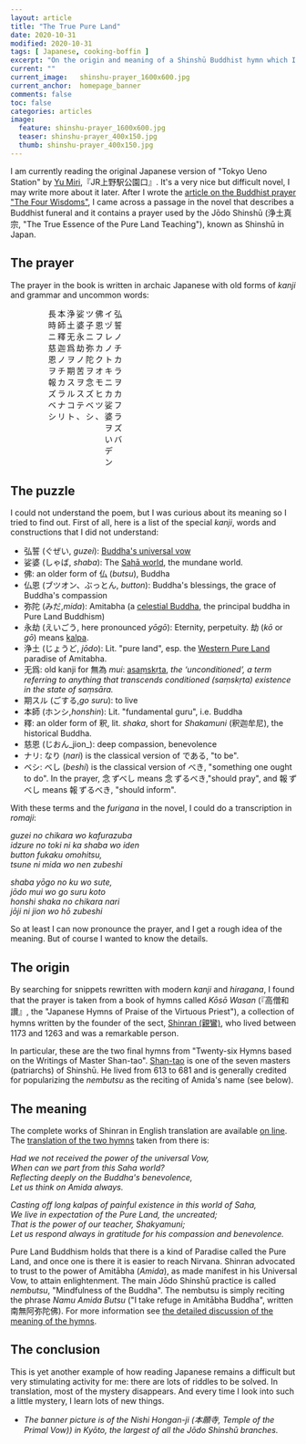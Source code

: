 ```yaml
---
layout: article
title: "The True Pure Land"
date: 2020-10-31
modified: 2020-10-31
tags: [ Japanese, cooking-boffin ]
excerpt: "On the origin and meaning of a Shinshū Buddhist hymn which I encountered in Yu Miri's Tokyo Ueno Station."
current: ""
current_image:   shinshu-prayer_1600x600.jpg
current_anchor:  homepage_banner
comments: false
toc: false
categories: articles
image:
  feature: shinshu-prayer_1600x600.jpg
  teaser: shinshu-prayer_400x150.jpg
  thumb: shinshu-prayer_400x150.jpg
---
```


I am currently reading the original Japanese version of "Tokyo Ueno Station" by [Yu Miri](https://en.wikipedia.org/wiki/Miri_Yu),『JR上野駅公園口』. It's a very nice but difficult novel, I may write more about it later. After I wrote the [article on the Buddhist prayer "The Four Wisdoms"]({{site.url}}/articles/four-wisdoms), I came across a passage in the novel that describes a Buddhist funeral and it contains a prayer used by the  Jōdo Shinshū (浄土真宗, "The True Essence of the Pure Land Teaching"),  known as Shinshū in Japan. 

## The prayer

The prayer in the book is written in archaic Japanese with old forms of _kanji_ and grammar and uncommon words:

　 　 　 　 長 本 浄 娑 ツ 佛 イ 弘<br>
　 　 　 　 時 師 土 婆 子 恩 ヅ 誓<br>
　 　 　 　 ニ 釋 无 永 ニ フ レ ノ<br>
　 　 　 　 慈 迦 爲 劫 弥 カ ノ チ<br>
　 　 　 　 恩 ノ ヲ ノ 陀 ク ト カ<br>
　 　 　 　 ヲ チ 期 苦 ヲ オ キ ラ<br>
　 　 　 　 報 カ ス ヲ 念 モ ニ ヲ<br>
　 　 　 　 ズ ラ ル ス ズ ヒ カ カ<br>
　 　 　 　 ベ ナ コ テ ベ ツ 娑 フ<br>
　 　 　 　 シ リ ト 、 シ 、 婆 ラ<br>
　 　 　 　 　 　 　 　 　 　 ヲ ズ<br>
　 　 　 　 　 　 　 　 　 　 い バ<br>
　 　 　 　 　 　 　 　 　 　 デ<br>
　 　 　 　 　 　 　 　 　 　 ン<br>

## The puzzle

I could not understand the poem, but I was curious about its meaning so I tried to find out. First of all, here is a list of the special _kanji_, words and constructions that I did not understand: 

- 弘誓 (ぐぜい, _guzei_): [Buddha's universal vow](http://bschawaii.org/shindharmanet/bloom/ab-writings/salvation/) 
- 娑婆 (しゃば, _shaba_): The [Sahā world](https://en.wikipedia.org/wiki/Sah%C4%81), the mundane world.
- 佛: an older form of 仏 (_butsu_), Buddha 
- 仏恩 (ブツオン、ぶっとん, _button_): Buddha's blessings, the grace of Buddha's compassion
- 弥陀 (みだ,_mida_): Amitabha (a [celestial Buddha](https://www.britannica.com/topic/Buddhism/Celestial-buddhas-and-bodhisattvas), the principal buddha in Pure Land Buddhism)
- 永劫 (えいごう, here pronounced _yōgō_): Eternity, perpetuity. 劫 (_kō_ or _gō_) means [kalpa](https://en.wikipedia.org/wiki/Kalpa_%28aeon%29).
- 浄土 (じょうど, _jōdo_): Lit. "pure land", esp. the [Western Pure Land](https://www.britannica.com/topic/Sukhavati) paradise of Amitabha.
- 无爲: old kanji for 無為 _mui_: [asaṃskṛta](https://www.oxfordreference.com/view/10.1093/oi/authority.20110810104405611), _the ‘unconditioned’, a term referring to anything that transcends conditioned (saṃskṛta) existence in the state of saṃsāra._
- 期スル (ごする,_go suru_): to live
- 本師 (ホンシ,_honshin_): Lit. "fundamental guru", i.e. Buddha 
- 釋: an older form of 釈, lit. _shaka_, short for _Shakamuni_ (釈迦牟尼), the historical Buddha. 
- 慈恩 (じおん_jion_): deep compassion, benevolence
- ナリ: なり (_nari_) is the classical version of である, "to be".
- ベシ: べし (_beshi_) is the classical version of べき, "something one ought to do". In the prayer, 念 ずべし means 念 ずるべき,"should pray", and 報 ずべし means 報 ずるべき, "should inform".

With these terms and the _furigana_ in the novel, I could do a transcription in _romaji_:

_guzei no chikara wo kafurazuba_<br>
_idzure no toki ni ka shaba wo iden_<br>
_button fukaku omohitsu,_<br>
_tsune ni mida wo nen zubeshi_<br>

_shaba yōgo no ku wo sute,_<br>
_jōdo mui wo go suru koto_<br>
_honshi shaka no chikara nari_<br>
_jōji ni jion wo hō zubeshi_<br>

So at least I can now pronounce the prayer, and I get a rough idea of the meaning. But of course I wanted to know the details. 

## The origin

 By searching for snippets rewritten with modern _kanji_ and _hiragana_, I found that the prayer is taken from a book of hymns called _Kōsō Wasan_ (『高僧和讃』, the "Japanese Hymns of Praise of the Virtuous Priest"), a collection of hymns written by the founder of the sect, [Shinran (親鸞)](https://www.learnreligions.com/shinran-449983), who lived between 1173 and 1263 and was a remarkable person.

In particular, these are the two final hymns from "Twenty-six Hymns based on the Writings of Master Shan-tao". [Shan-tao](http://www.chinabuddhismencyclopedia.com/en/index.php?title=Shan-tao) is one of the seven masters (patriarchs) of Shinshū. He lived from 613 to 681 and is generally credited for popularizing the _nembutsu_ as the reciting of Amida's name (see below).

## The meaning

The complete works of Shinran in English translation are available [on line](http://shinranworks.com/). The [translation of the two hymns](http://shinranworks.com/hymns-in-japanese/hymns-of-the-pure-land-masters/shan-tao/) taken from there is: 

_Had we not received the power of the universal Vow,_<br>
_When can we part from this Saha world?_<br>
_Reflecting deeply on the Buddha's benevolence,_<br>
_Let us think on Amida always._<br>

_Casting off long kalpas of painful existence in this world of Saha,_<br>
_We live in expectation of the Pure Land, the uncreated;_<br>
_That is the power of our teacher, Shakyamuni;_<br>
_Let us respond always in gratitude for his compassion and benevolence._

Pure Land Buddhism holds that there is a kind of Paradise called the Pure Land, and once one is there it is easier to reach Nirvana. Shinran advocated to trust to the power of Amitābha (_Amida_), as made manifest in his Universal Vow, to attain enlightenment. The main Jōdo Shinshū practice is called _nembutsu_, "Mindfulness of the Buddha". The nembutsu is simply reciting the phrase _Namu Amida Butsu_ ("I take refuge in Amitābha Buddha", written 南無阿弥陀佛). For more information see [the detailed discussion of the meaning of the hymns](https://www.shinbuddhism.info/kw86.htm). 

## The conclusion

This is yet another example of how reading Japanese remains a difficult but very stimulating activity for me: there are lots of riddles to be solved. In translation, most of the mystery disappears. And every time I look into such a little mystery, I learn lots of new things.

* _The banner picture is of the Nishi Hongan-ji (本願寺, Temple of the Primal Vow)) in Kyōto, the largest of all the Jōdo Shinshū branches._ 